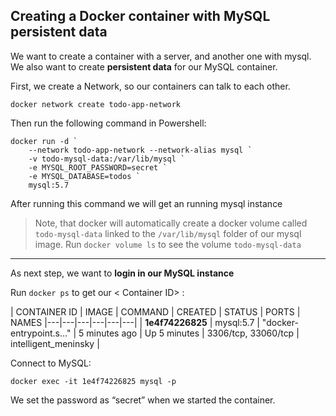 ## Creating a Docker container with MySQL persistent data

We want to create a container with a server, and another one with mysql.
We also want to create **persistent data** for our MySQL container.

First, we create a Network, so our containers can talk to each other.

`docker network create todo-app-network`

Then run the following command in Powershell:
```
docker run -d `
    --network todo-app-network --network-alias mysql `
    -v todo-mysql-data:/var/lib/mysql `
    -e MYSQL_ROOT_PASSWORD=secret `
    -e MYSQL_DATABASE=todos `
    mysql:5.7
```
After running this command we will get an running mysql instance 

> Note, that docker will automatically create a docker volume called `todo-mysql-data` linked to the `/var/lib/mysql` folder of our mysql image.
> Run `docker volume ls` to see the volume `todo-mysql-data`

---

As next step, we want to **login in our MySQL instance**

Run `docker ps` to get our < Container ID> : 

| CONTAINER ID | IMAGE | COMMAND | CREATED | STATUS | PORTS | NAMES
|---|---|---|---|---|---|
| **1e4f74226825** | mysql:5.7 | "docker-entrypoint.s…" | 5 minutes ago | Up 5 minutes | 3306/tcp, 33060/tcp | intelligent_meninsky |

Connect to MySQL:

```
docker exec -it 1e4f74226825 mysql -p
```
We set the password as “secret” when we started the container.


